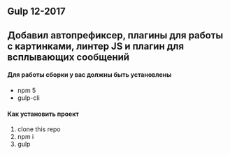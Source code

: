 ## Gulp 12-2017 
## Добавил автопрефиксер, плагины для работы с картинками, линтер JS и плагин для всплывающих сообщений

#### Для работы сборки у вас должны быть установлены
* npm 5
* gulp-cli

#### Как установить проект
1. clone this repo
2. npm i
3. gulp
